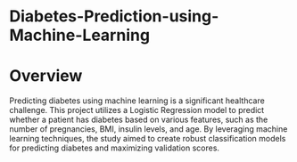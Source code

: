 # Diabetes-Prediction-using-Machine-Learning
# Overview
Predicting diabetes using machine learning is a significant healthcare challenge. This project utilizes a Logistic Regression model to predict whether a patient has diabetes based on various features, such as the number of pregnancies, BMI, insulin levels, and age. By leveraging machine learning techniques, the study aimed to create robust classification models for predicting diabetes and maximizing validation scores.
